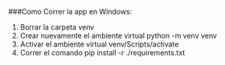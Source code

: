 ###Como Correr la app
en Windows:

1. Borrar la carpeta venv
2. Crear nuevamente el ambiente virtual python -m venv venv
3. Activar el ambiente virtual venv/Scripts/activate
4. Correr el comando pip install -r ./requirements.txt
